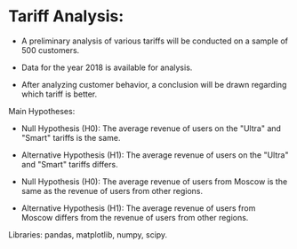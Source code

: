 # Tariff Analysis:

- A preliminary analysis of various tariffs will be conducted on a sample of 500 customers.
    
- Data for the year 2018 is available for analysis.
    
- After analyzing customer behavior, a conclusion will be drawn regarding which tariff is better.

Main Hypotheses:

- Null Hypothesis (H0): The average revenue of users on the "Ultra" and "Smart" tariffs is the same.
    
- Alternative Hypothesis (H1): The average revenue of users on the "Ultra" and "Smart" tariffs differs.
    
- Null Hypothesis (H0): The average revenue of users from Moscow is the same as the revenue of users from other regions.
    
- Alternative Hypothesis (H1): The average revenue of users from Moscow differs from the revenue of users from other regions.

Libraries: pandas, matplotlib, numpy, scipy.